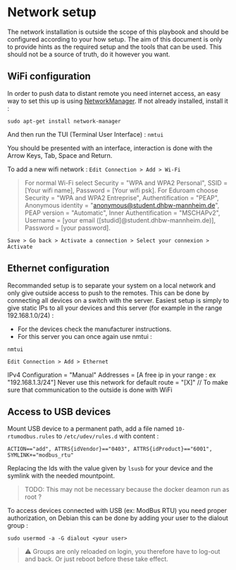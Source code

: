 # Network setup
The network installation is outside the scope of this playbook and should be configured according to your how setup. The aim of this document is only to provide hints as the required setup and the tools that can be used. This should not be a source of truth, do it however you want.

## WiFi configuration
In order to push data to distant remote you need internet access, an easy way to set this up is using [NetworkManager](https://wiki.debian.org/NetworkManager). If not already installed, install it : 

`sudo apt-get install network-manager`

And then run the TUI (Terminal User Interface) : 
`nmtui`

You should be presented with an interface, interaction is done with the Arrow Keys, Tab, Space and Return.

To add a new wifi network : 
`Edit Connection > Add > Wi-Fi`

> For normal Wi-Fi select Security = "WPA and WPA2 Personal", SSID = [Your wifi name], Password = [Your wifi psk].
> For Eduroam choose Security = "WPA and WPA2 Entreprise", Authentification = "PEAP", Anonymous identity = "anonymous@student.dhbw-mannheim.de", PEAP version = "Automatic", Inner Authentification = "MSCHAPv2", Username = [your email ([studid]@student.dhbw-mannheim.de)], Password = [your password].

`Save > Go back > Activate a connection > Select your connexion > Activate`

## Ethernet configuration
Recommanded setup is to separate your system on a local network and only give outside access to push to the remotes. This can be done by connecting all devices on a switch with the server.
Easiest setup is simply to give static IPs to all your devices and this server (for example in the range 192.168.1.0/24) : 

- For the devices check the manufacturer instructions.
- For this server you can once again use nmtui : 

`nmtui`

`Edit Connection > Add > Ethernet`

IPv4 Configuration = "Manual"
Addresses = [A free ip in your range : ex "192.168.1.3/24"]
Never use this network for default route = "[X]" // To make sure that communication to the outside is done with WiFi

## Access to USB devices
Mount USB device to a permanent path, add a file named `10-rtumodbus.rules` to `/etc/udev/rules.d` with content : 
```udev
ACTION=="add", ATTRS{idVendor}=="0403", ATTRS{idProduct}=="6001", SYMLINK+="modbus_rtu"
```
Replacing the Ids with the value given by `lsusb` for your device and the symlink with the needed mountpoint.

> TODO: This may not be necessary because the docker deamon run as root ?

To access devices connected with USB (ex: ModBus RTU) you need proper authorization, on Debian this can be done by adding your user to the dialout group : 

`sudo usermod -a -G dialout <your user>`

> :warning: Groups are only reloaded on login, you therefore have to log-out and back. Or just reboot before these take effect.